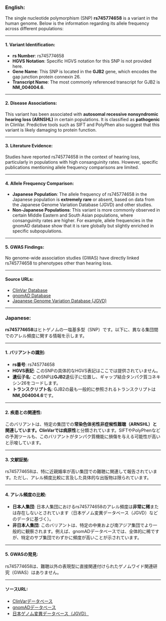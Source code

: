 ### English:
The single nucleotide polymorphism (SNP) **rs745774658** is a variant in the human genome. Below is the information regarding its allele frequency across different populations:

---

#### 1. **Variant Identification**:
- **rs Number**: rs745774658
- **HGVS Notation**: Specific HGVS notation for this SNP is not provided here.
- **Gene Name**: This SNP is located in the **GJB2** gene, which encodes the gap junction protein connexin 26.
- **Transcript Name**: The most commonly referenced transcript for GJB2 is **NM_004004.6**.

---

#### 2. **Disease Associations**:
This variant has been associated with **autosomal recessive nonsyndromic hearing loss (ARNSHL)** in certain populations. It is classified as **pathogenic** in ClinVar. Predictive tools such as SIFT and PolyPhen also suggest that this variant is likely damaging to protein function.

---

#### 3. **Literature Evidence**:
Studies have reported rs745774658 in the context of hearing loss, particularly in populations with high consanguinity rates. However, specific publications mentioning allele frequency comparisons are limited.

---

#### 4. **Allele Frequency Comparison**:
- **Japanese Population**: The allele frequency of rs745774658 in the Japanese population is **extremely rare** or absent, based on data from the Japanese Genome Variation Database (JGVD) and other studies.
- **Non-Japanese Populations**: This variant is more commonly observed in certain Middle Eastern and South Asian populations, where consanguinity rates are higher. For example, allele frequencies in the gnomAD database show that it is rare globally but slightly enriched in specific subpopulations.

---

#### 5. **GWAS Findings**:
No genome-wide association studies (GWAS) have directly linked rs745774658 to phenotypes other than hearing loss.

---

#### Source URLs:
- [ClinVar Database](https://www.ncbi.nlm.nih.gov/clinvar/)
- [gnomAD Database](https://gnomad.broadinstitute.org/)
- [Japanese Genome Variation Database (JGVD)](https://www.genome.med.kyoto-u.ac.jp/SnpDB/)

---

### Japanese:
**rs745774658**はヒトゲノムの一塩基多型（SNP）です。以下に、異なる集団間でのアレル頻度に関する情報を示します。

---

#### 1. **バリアントの識別**:
- **rs番号**: rs745774658
- **HGVS表記**: このSNPの具体的なHGVS表記はここでは提供されていません。
- **遺伝子名**: このSNPは**GJB2**遺伝子に位置し、ギャップ結合タンパク質コネキシン26をコードします。
- **トランスクリプト名**: GJB2の最も一般的に参照されるトランスクリプトは**NM_004004.6**です。

---

#### 2. **疾患との関連性**:
このバリアントは、特定の集団での**常染色体劣性非症候性難聴（ARNSHL）**と関連しています。ClinVarでは**病原性**と分類されています。SIFTやPolyPhenなどの予測ツールも、このバリアントがタンパク質機能に損傷を与える可能性が高いと示唆しています。

---

#### 3. **文献証拠**:
rs745774658は、特に近親婚率が高い集団での難聴に関連して報告されています。ただし、アレル頻度比較に言及した具体的な出版物は限られています。

---

#### 4. **アレル頻度の比較**:
- **日本人集団**: 日本人集団におけるrs745774658のアレル頻度は**非常に稀**または存在しないとされています（日本ゲノム変異データベース（JGVD）などのデータに基づく）。
- **非日本人集団**: このバリアントは、特定の中東および南アジア集団でより一般的に観察されます。例えば、gnomADデータベースでは、全体的に稀ですが、特定のサブ集団でわずかに頻度が高いことが示されています。

---

#### 5. **GWASの発見**:
rs745774658は、難聴以外の表現型に直接関連付けられたゲノムワイド関連研究（GWAS）はありません。

---

#### ソースURL:
- [ClinVarデータベース](https://www.ncbi.nlm.nih.gov/clinvar/)
- [gnomADデータベース](https://gnomad.broadinstitute.org/)
- [日本ゲノム変異データベース（JGVD）](https://www.genome.med.kyoto-u.ac.jp/SnpDB/)